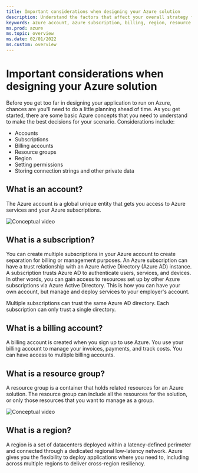 ```yaml
---
title: Important considerations when designing your Azure solution
description: Understand the factors that affect your overall strategy for designing an Azure solution.
keywords: azure account, azure subscription, billing, region, resource groups
ms.prod: azure
ms.topic: overview
ms.date: 02/01/2022
ms.custom: overview
---
```


# Important considerations when designing your Azure solution

Before you get too far in designing your application to run on Azure, chances are you'll need to do a little planning ahead of time.  As you get started, there are some basic Azure concepts that you need to understand to make the best decisions for your scenario.  Considerations include:

- Accounts
- Subscriptions
- Billing accounts
- Resource groups
- Region
- Setting permissions
- Storing connection strings and other private data

## What is an account?

The Azure account is a global unique entity that gets you access to Azure services and your Azure subscriptions.

![Conceptual video](https://via.placeholder.com/640x360?text=conceptual-video)

## What is a subscription?

You can create multiple subscriptions in your Azure account to create separation for billing or management purposes. An Azure subscription can have a trust relationship with an Azure Active Directory (Azure AD) instance.  A subscription trusts Azure AD to authenticate users, services, and devices.  In other words, you can gain access to resources set up by other Azure subscriptions via Azure Active Directory.  This is how you can have your own account, but manage and deploy services to your employer's account.

Multiple subscriptions can trust the same Azure AD directory. Each subscription can only trust a single directory.

## What is a billing account?

A billing account is created when you sign up to use Azure. You use your billing account to manage your invoices, payments, and track costs. You can have access to multiple billing accounts.

## What is a resource group?

A resource group is a container that holds related resources for an Azure solution. The resource group can include all the resources for the solution, or only those resources that you want to manage as a group.

![Conceptual video](https://via.placeholder.com/640x360?text=conceptual-video)

## What is a region?

A region is a set of datacenters deployed within a latency-defined perimeter and connected through a dedicated regional low-latency network. Azure gives you the flexibility to deploy applications where you need to, including across multiple regions to deliver cross-region resiliency.
